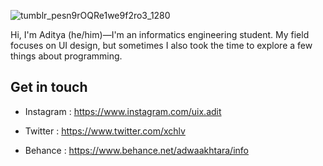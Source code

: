 <p align="center">
 
 ![tumblr_pesn9rOQRe1we9f2ro3_1280](https://user-images.githubusercontent.com/61954842/103282802-74d1ce00-4a09-11eb-94aa-bbfadad20496.gif)
 
</p>
Hi, I'm Aditya (he/him)—I'm an informatics engineering student. My field focuses on UI design, but sometimes I also took the time to explore a few things about programming.

## Get in touch

- Instagram : https://www.instagram.com/uix.adit
- Twitter : https://www.twitter.com/xchlv

- Behance : https://www.behance.net/adwaakhtara/info




